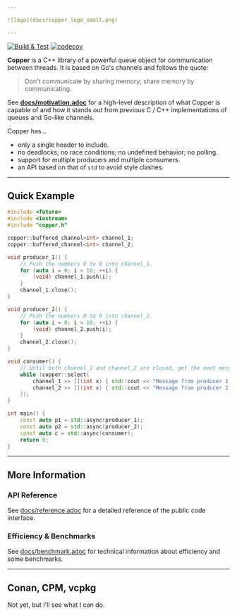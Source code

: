 ```yaml
---

![logo](docs/copper_logo_small.png)

---
```



[![Build & Test](https://github.com/atollk/copper/actions/workflows/tests.yml/badge.svg)](https://github.com/atollk/copper/actions/workflows/tests.yml)
[![codecov](https://codecov.io/gh/atollk/copper/branch/main/graph/badge.svg?token=BCAT88OAU8)](https://codecov.io/gh/atollk/copper)

**Copper** is a C++ library of a powerful queue object for communication between threads. It is based on Go's channels and follows the quote:

>Don't communicate by sharing memory; share memory by communicating.

See [**docs/motivation.adoc**](docs/motivation.adoc) for a high-level description of what Copper is
capable of and how it stands out from previous C / C++ implementations of queues and Go-like channels.

Copper has...
* only a single header to include.
* no deadlocks; no race conditions; no undefined behavior; no polling.
* support for multiple producers and multiple consumers.
* an API based on that of `std` to avoid style clashes.

---

## Quick Example
```c++
#include <future>
#include <iostream>
#include "copper.h"

copper::buffered_channel<int> channel_1;
copper::buffered_channel<int> channel_2;

void producer_1() {
    // Push the numbers 0 to 9 into channel_1.
    for (auto i = 0; i < 10; ++i) {
        (void) channel_1.push(i);
    }
    channel_1.close();
}

void producer_2() {
    // Push the numbers 0 to 9 into channel_2.
    for (auto i = 0; i < 10; ++i) {
        (void) channel_2.push(i);
    }
    channel_2.close();
}

void consumer() {
    // Until both channel_1 and channel_2 are closed, get the next message from either and print it.
    while (copper::select(
        channel_1 >> [](int x) { std::cout << "Message from producer 1: " << x << std::endl; },
        channel_2 >> [](int x) { std::cout << "Message from producer 2: " << x << std::endl; }
    ));
}

int main() {
    const auto p1 = std::async(producer_1);
    const auto p2 = std::async(producer_2);
    const auto c = std::async(consumer);
    return 0;
}
```

---

##  More Information

### API Reference

See [docs/reference.adoc](docs/reference.adoc) for a detailed reference of the public code interface.

### Efficiency & Benchmarks

See [docs/benchmark.adoc](docs/benchmark.adoc) for technical information about efficiency
and some benchmarks.

---

## Conan, CPM, vcpkg

Not yet, but I'll see what I can do.
